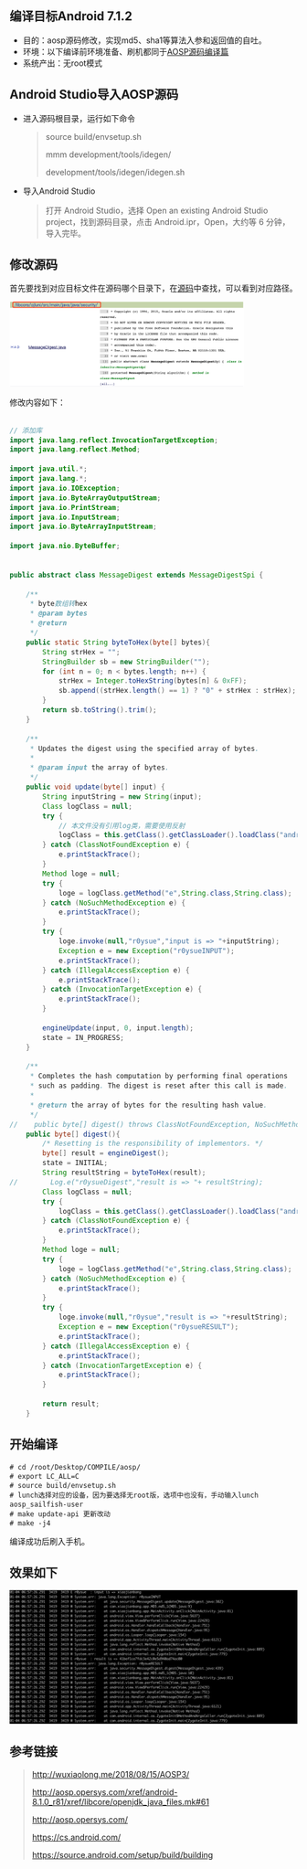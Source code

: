 ## 编译目标Android 7.1.2

- 目的：aosp源码修改，实现md5、sha1等算法入参和返回值的自吐。
- 环境：以下编译前环境准备、刷机都同于[AOSP源码编译篇](/Android/B01/README.md)
- 系统产出：无root模式



## Android Studio导入AOSP源码

- 进入源码根目录，运行如下命令

  > source build/envsetup.sh
  >
  > mmm development/tools/idegen/
  >
  > development/tools/idegen/idegen.sh

- 导入Android Studio

  > 打开 Android Studio，选择 Open an existing Android Studio project，找到源码目录，点击 Android.ipr，Open，大约等 6 分钟，导入完毕。



## 修改源码

首先要找到对应目标文件在源码哪个目录下，在[源码](http://aosp.opersys.com/xref/android-8.1.0_r81/search?q=MessageDigest.java&project=libcore中搜索MessageDigest.java)中查找，可以看到对应路径。

<img src="/Android/B02/pic/01.a.png" style="zoom:40%;" />

修改内容如下：

```java

// 添加库
import java.lang.reflect.InvocationTargetException;
import java.lang.reflect.Method;

import java.util.*;
import java.lang.*;
import java.io.IOException;
import java.io.ByteArrayOutputStream;
import java.io.PrintStream;
import java.io.InputStream;
import java.io.ByteArrayInputStream;

import java.nio.ByteBuffer;


public abstract class MessageDigest extends MessageDigestSpi {

    /**
     * byte数组转hex
     * @param bytes
     * @return
     */
    public static String byteToHex(byte[] bytes){
        String strHex = "";
        StringBuilder sb = new StringBuilder("");
        for (int n = 0; n < bytes.length; n++) {
            strHex = Integer.toHexString(bytes[n] & 0xFF);
            sb.append((strHex.length() == 1) ? "0" + strHex : strHex); // 每个字节由两个字符表示，位数不够，高位补0
        }
        return sb.toString().trim();
    }

    /**
     * Updates the digest using the specified array of bytes.
     *
     * @param input the array of bytes.
     */
    public void update(byte[] input) {
        String inputString = new String(input);
        Class logClass = null;
        try {
            // 本文件没有引用log类，需要使用反射
            logClass = this.getClass().getClassLoader().loadClass("android.util.Log");
        } catch (ClassNotFoundException e) {
            e.printStackTrace();
        }
        Method loge = null;
        try {
            loge = logClass.getMethod("e",String.class,String.class);
        } catch (NoSuchMethodException e) {
            e.printStackTrace();
        }
        try {
            loge.invoke(null,"r0ysue","input is => "+inputString);
            Exception e = new Exception("r0ysueINPUT");
            e.printStackTrace();
        } catch (IllegalAccessException e) {
            e.printStackTrace();
        } catch (InvocationTargetException e) {
            e.printStackTrace();
        }

        engineUpdate(input, 0, input.length);
        state = IN_PROGRESS;
    }

    /**
     * Completes the hash computation by performing final operations
     * such as padding. The digest is reset after this call is made.
     *
     * @return the array of bytes for the resulting hash value.
     */
//    public byte[] digest() throws ClassNotFoundException, NoSuchMethodException, InvocationTargetException, IllegalAccessException {
    public byte[] digest(){
        /* Resetting is the responsibility of implementors. */
        byte[] result = engineDigest();
        state = INITIAL;
        String resultString = byteToHex(result);
//        Log.e("r0ysueDigest","result is => "+ resultString);
        Class logClass = null;
        try {
            logClass = this.getClass().getClassLoader().loadClass("android.util.Log");
        } catch (ClassNotFoundException e) {
            e.printStackTrace();
        }
        Method loge = null;
        try {
            loge = logClass.getMethod("e",String.class,String.class);
        } catch (NoSuchMethodException e) {
            e.printStackTrace();
        }
        try {
            loge.invoke(null,"r0ysue","result is => "+resultString);
            Exception e = new Exception("r0ysueRESULT");
            e.printStackTrace();
        } catch (IllegalAccessException e) {
            e.printStackTrace();
        } catch (InvocationTargetException e) {
            e.printStackTrace();
        }

        return result;
    }

```



## 开始编译

```
# cd /root/Desktop/COMPILE/aosp/
# export LC_ALL=C
# source build/envsetup.sh
# lunch选择对应的设备，因为要选择无root版，选项中也没有，手动输入lunch aosp_sailfish-user
# make update-api 更新改动
# make -j4
```
编译成功后刷入手机。



## 效果如下

![](/Android/B02/pic/02.a.png)



## 参考链接  

> http://wuxiaolong.me/2018/08/15/AOSP3/
>
> http://aosp.opersys.com/xref/android-8.1.0_r81/xref/libcore/openjdk_java_files.mk#61
>
> http://aosp.opersys.com/
>
> https://cs.android.com/
> 
> https://source.android.com/setup/build/building

